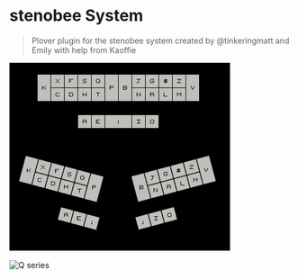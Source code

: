 # stenobee System

> Plover plugin for the stenobee system created by @tinkeringmatt and Emily with help from Kaoffie

![stenobee system layout](newlayout.png)
 
 
![Q series](https://github.com/Tink-Bell/StenoBee/assets/143440063/7bfc3ee2-e16a-4044-b2a8-732b81df54ba)
